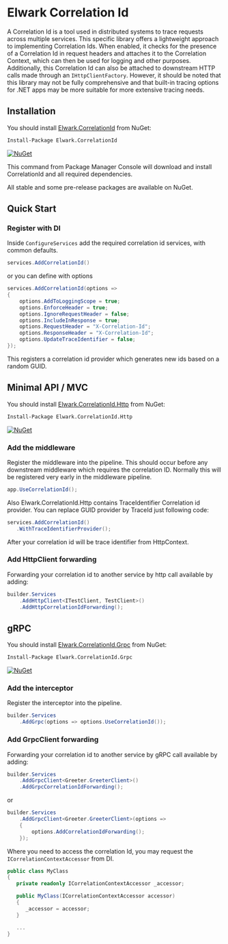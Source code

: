 # Elwark Correlation Id

A Correlation Id is a tool used in distributed systems to trace requests across multiple services. This specific library
offers a lightweight approach to implementing Correlation Ids. When enabled, it checks for the presence of a Correlation
Id in request headers and attaches it to the Correlation Context, which can then be used for logging and other purposes.
Additionally, this Correlation Id can also be attached to downstream HTTP calls made through an `IHttpClientFactory`.
However, it should be noted that this library may not be fully comprehensive and that built-in tracing options for .NET
apps
may be more suitable for more extensive tracing needs.

## Installation

You should install [Elwark.CorrelationId](https://www.nuget.org/packages/Elwark.CorrelationId) from NuGet:

```ps
Install-Package Elwark.CorrelationId
```

[![NuGet](https://img.shields.io/nuget/v/Elwark.CorrelationId.svg)](https://www.nuget.org/packages/Elwark.CorrelationId)

This command from Package Manager Console will download and install CorrelationId and all required dependencies.

All stable and some pre-release packages are available on NuGet.

## Quick Start

### Register with DI

Inside `ConfigureServices` add the required correlation id services, with common defaults.

```csharp
services.AddCorrelationId()
```

or you can define with options

```csharp
services.AddCorrelationId(options =>
{ 
    options.AddToLoggingScope = true;
    options.EnforceHeader = true;
    options.IgnoreRequestHeader = false;
    options.IncludeInResponse = true;
    options.RequestHeader = "X-Correlation-Id";
    options.ResponseHeader = "X-Correlation-Id";
    options.UpdateTraceIdentifier = false;
});
```

This registers a correlation id provider which generates new ids based on a random GUID.

## Minimal API / MVC

You should install [Elwark.CorrelationId.Http](https://www.nuget.org/packages/Elwark.CorrelationId.Http) from NuGet:

```ps
Install-Package Elwark.CorrelationId.Http
```

[![NuGet](https://img.shields.io/nuget/v/Elwark.CorrelationId.Http.svg)](https://www.nuget.org/packages/Elwark.CorrelationId.Http)

### Add the middleware

Register the middleware into the pipeline. This should occur before any downstream middleware which requires the
correlation ID. Normally this will be registered very early in the middleware pipeline.

```csharp
app.UseCorrelationId();
```

Also Elwark.CorrelationId.Http contains TraceIdentifier Correlation id provider. You can replace GUID provider by
TraceId just following code:

```csharp
services.AddCorrelationId()
   .WithTraceIdentifierProvider();
```

After your correlation id will be trace identifier from HttpContext.

### Add HttpClient forwarding

Forwarding your correlation id to another service by http call available by adding:

```csharp
builder.Services
    .AddHttpClient<ITestClient, TestClient>()
    .AddHttpCorrelationIdForwarding();
```

## gRPC

You should install [Elwark.CorrelationId.Grpc](https://www.nuget.org/packages/Elwark.CorrelationId.Grpc) from NuGet:

```ps
Install-Package Elwark.CorrelationId.Grpc
```

[![NuGet](https://img.shields.io/nuget/v/Elwark.CorrelationId.Grpc.svg)](https://www.nuget.org/packages/Elwark.CorrelationId.Grpc)

### Add the interceptor

Register the interceptor into the pipeline.

```csharp
builder.Services
    .AddGrpc(options => options.UseCorrelationId());
```

### Add GrpcClient forwarding

Forwarding your correlation id to another service by gRPC call available by adding:

```csharp
builder.Services
    .AddGrpcClient<Greeter.GreeterClient>()
    .AddGrpcCorrelationIdForwarding();
```

or

```csharp
builder.Services
    .AddGrpcClient<Greeter.GreeterClient>(options =>
    {
        options.AddCorrelationIdForwarding();
    });
```

Where you need to access the correlation Id, you may request the `ICorrelationContextAccessor` from DI.

```csharp
public class MyClass
{
   private readonly ICorrelationContextAccessor _accessor;

   public MyClass(ICorrelationContextAccessor accessor)
   {
	  _accessor = accessor;
   }

   ...
}
```
